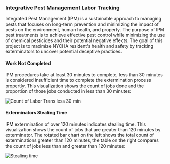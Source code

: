 ### Integrative Pest Management Labor Tracking
Integrated Pest Management (IPM) is a sustainable approach to managing pests that focuses on long-term prevention and minimizing the impact of pests on the environment, human health, and property. The purpose of IPM pest treatments is to achieve effective pest control while minimizing the use of chemical pesticides and their potential negative effects. The goal of this project is to maximize NYCHA resident's health and safety by tracking exterminators to uncover potential deceptive practices. 

#### Work Not Completed
IPM procedures take at least 30 minutes to complete, less than 30 minutes is considered insufficient time to complete the extermination process propertly. This visualization shows the count of jobs done and the proportion of those jobs conducted in less than 30 minutes:

![Count of Labor Trans less 30 min](https://github.com/dariusmehri/Integrative-Pest-Management-Labor-Tracking-at-NYCHA/assets/11237613/b422c515-cc15-47ae-96c8-8a5ac5980c44)


#### Exterminators Stealing Time
IPM extermination of over 120 minutes indicates stealing time. This visualization shows the count of jobs that are greater than 120 minutes by exterminator. The rotated bar chart on the left shows the total count of exterminations greater than 120 minutes, the table on the right compares the count of jobs less than and greater than 120 minutes:

![Stealing time](https://github.com/dariusmehri/Integrative-Pest-Management-Labor-Tracking-at-NYCHA/assets/11237613/ff9e2328-2aa5-474e-8180-ff040a545726)

